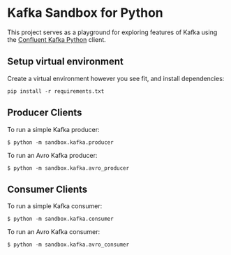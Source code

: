 # Kafka Sandbox for Python

This project serves as a playground for exploring features of Kafka using the 
[Confluent Kafka Python](https://docs.confluent.io/current/clients/confluent-kafka-python/index.html) client.

## Setup virtual environment

Create a virtual environment however you see fit, and install dependencies:

    pip install -r requirements.txt

## Producer Clients

To run a simple Kafka producer:

    $ python -m sandbox.kafka.producer

To run an Avro Kafka producer:

    $ python -m sandbox.kafka.avro_producer

## Consumer Clients

To run a simple Kafka consumer:

    $ python -m sandbox.kafka.consumer

To run an Avro Kafka consumer:

    $ python -m sandbox.kafka.avro_consumer
